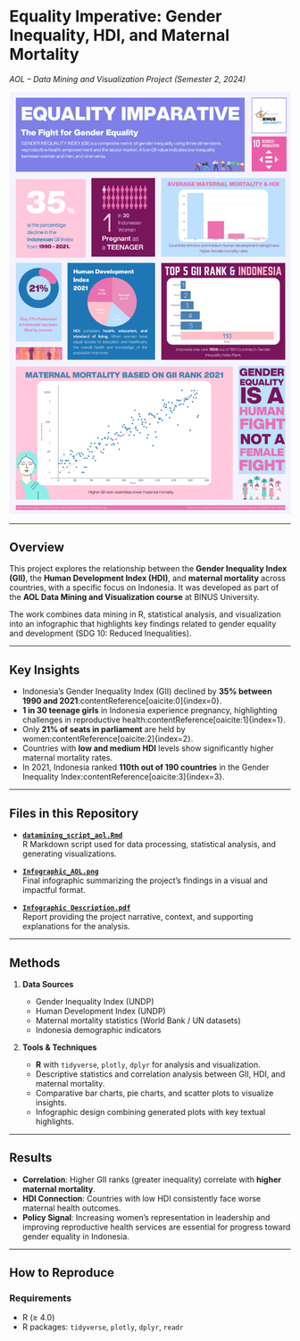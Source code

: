 # Equality Imperative: Gender Inequality, HDI, and Maternal Mortality  
*AOL – Data Mining and Visualization Project (Semester 2, 2024)*  

![Infographic Preview](./outputs/Infographic_AOL.png)

---

## Overview  
This project explores the relationship between the **Gender Inequality Index (GII)**, the **Human Development Index (HDI)**, and **maternal mortality** across countries, with a specific focus on Indonesia. It was developed as part of the **AOL Data Mining and Visualization course** at BINUS University.  

The work combines data mining in R, statistical analysis, and visualization into an infographic that highlights key findings related to gender equality and development (SDG 10: Reduced Inequalities).  

---

## Key Insights  
- Indonesia’s Gender Inequality Index (GII) declined by **35% between 1990 and 2021**:contentReference[oaicite:0]{index=0}.  
- **1 in 30 teenage girls** in Indonesia experience pregnancy, highlighting challenges in reproductive health:contentReference[oaicite:1]{index=1}.  
- Only **21% of seats in parliament** are held by women:contentReference[oaicite:2]{index=2}.  
- Countries with **low and medium HDI** levels show significantly higher maternal mortality rates.  
- In 2021, Indonesia ranked **110th out of 190 countries** in the Gender Inequality Index:contentReference[oaicite:3]{index=3}.  

---

## Files in this Repository  
- **[`datamining_script_aol.Rmd`](./datamining_script_aol.Rmd)**  
  R Markdown script used for data processing, statistical analysis, and generating visualizations.  

- **[`Infographic_AOL.png`](./Infographic_AOL.png)**  
  Final infographic summarizing the project’s findings in a visual and impactful format.  

- **[`Infographic Description.pdf`](./Infographic%20Description.pdf)**  
  Report providing the project narrative, context, and supporting explanations for the analysis.  

---

## Methods  
1. **Data Sources**  
   - Gender Inequality Index (UNDP)  
   - Human Development Index (UNDP)  
   - Maternal mortality statistics (World Bank / UN datasets)  
   - Indonesia demographic indicators  

2. **Tools & Techniques**  
   - **R** with `tidyverse`, `plotly`, `dplyr` for analysis and visualization.  
   - Descriptive statistics and correlation analysis between GII, HDI, and maternal mortality.  
   - Comparative bar charts, pie charts, and scatter plots to visualize insights.  
   - Infographic design combining generated plots with key textual highlights.  

---

## Results  
- **Correlation**: Higher GII ranks (greater inequality) correlate with **higher maternal mortality**.  
- **HDI Connection**: Countries with low HDI consistently face worse maternal health outcomes.  
- **Policy Signal**: Increasing women’s representation in leadership and improving reproductive health services are essential for progress toward gender equality in Indonesia.  

---

## How to Reproduce  
### Requirements  
- R (≥ 4.0)  
- R packages: `tidyverse`, `plotly`, `dplyr`, `readr`  

